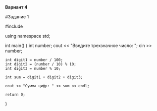 **Вариант 4**

#Задание 1

#include <iostream>

using namespace std;

int main()
{
    int number;
    cout << "Введите трехзначное число: ";
    cin >> number;

    int digit1 = number / 100;          
    int digit2 = (number / 10) % 10;    
    int digit3 = number % 10;           

    int sum = digit1 + digit2 + digit3; 

    cout << "Сумма цифр: " << sum << endl;

    return 0;
}

